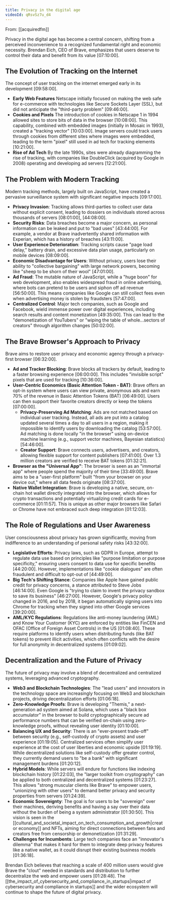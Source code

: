 ```yaml
---
title: Privacy in the digital age
videoId: qRsvSz7u_d4
---
```


From: [[acquiredfm]] <br/> 

Privacy in the digital age has become a central concern, shifting from a perceived inconvenience to a recognized fundamental right and economic necessity. Brendan Eich, CEO of Brave, emphasizes that users deserve to control their data and benefit from its value <a class="yt-timestamp" data-t="07:10:00">[07:10:00]</a>.

## The Evolution of Tracking on the Internet

The concept of user tracking on the internet emerged early in its development <a class="yt-timestamp" data-t="09:58:00">[09:58:00]</a>.
*   **Early Web Features** Netscape initially focused on making the web safe for e-commerce with technologies like Secure Sockets Layer (SSL), but did not anticipate the "third-party problem" <a class="yt-timestamp" data-t="09:46:00">[09:46:00]</a>.
*   **Cookies and Pixels** The introduction of cookies in Netscape 1 in 1994 allowed sites to store bits of data in the browser <a class="yt-timestamp" data-t="10:08:00">[10:08:00]</a>. This capability, combined with embedded images (initially in Mosaic in 1993), created a "tracking vector" <a class="yt-timestamp" data-t="10:03:00">[10:03:00]</a>. Image servers could track users through cookies from different sites where images were embedded, leading to the term "pixel" still used in ad tech for tracking elements <a class="yt-timestamp" data-t="10:21:00">[10:21:00]</a>.
*   **Rise of Ad Tech** By the late 1990s, sites were already diagramming the rise of tracking, with companies like DoubleClick (acquired by Google in 2008) operating and developing ad servers <a class="yt-timestamp" data-t="12:21:00">[12:21:00]</a>.

## The Problem with Modern Tracking

Modern tracking methods, largely built on JavaScript, have created a pervasive surveillance system with significant negative impacts <a class="yt-timestamp" data-t="09:17:00">[09:17:00]</a>.
*   **Privacy Invasion**: Tracking allows third-parties to collect user data without explicit consent, leading to dossiers on individuals stored across thousands of servers <a class="yt-timestamp" data-t="08:01:00">[08:01:00]</a>, <a class="yt-timestamp" data-t="44:08:00">[44:08:00]</a>.
*   **Security Risks**: Data breaches become a major concern, as personal information can be leaked and put to "bad uses" <a class="yt-timestamp" data-t="43:44:00">[43:44:00]</a>. For example, a vendor at Brave inadvertently shared information with Experian, which has a history of breaches <a class="yt-timestamp" data-t="43:11:00">[43:11:00]</a>.
*   **User Experience Deterioration**: Tracking scripts cause "page load delay," battery drain, and excessive data plan usage, particularly on mobile devices <a class="yt-timestamp" data-t="08:09:00">[08:09:00]</a>.
*   **Economic Disadvantage for Users**: Without privacy, users lose their ability to "collective bargaining" with large network powers, becoming like "sheep to be shorn of their wool" <a class="yt-timestamp" data-t="47:01:00">[47:01:00]</a>.
*   **Ad Fraud**: The mutable nature of JavaScript, while a "huge boon" for web development, also enables widespread fraud in online advertising, where bots can pretend to be users and siphon off ad revenue <a class="yt-timestamp" data-t="56:50:00">[56:50:00]</a>. This means companies like Google can still collect fees even when advertising money is stolen by fraudsters <a class="yt-timestamp" data-t="57:47:00">[57:47:00]</a>.
*   **Centralized Control**: Major tech companies, such as Google and Facebook, wield immense power over digital experiences, including search results and content monetization <a class="yt-timestamp" data-t="49:35:00">[49:35:00]</a>. This can lead to the "demonetization of YouTubers" or "wiping the table of whole...sectors of creators" through algorithm changes <a class="yt-timestamp" data-t="50:02:00">[50:02:00]</a>.

## The Brave Browser's Approach to Privacy

Brave aims to restore user privacy and economic agency through a privacy-first browser <a class="yt-timestamp" data-t="06:32:00">[06:32:00]</a>.
*   **Ad and Tracker Blocking**: Brave blocks all trackers by default, leading to a faster browsing experience <a class="yt-timestamp" data-t="06:00:00">[06:00:00]</a>. This includes "invisible script" pixels that are used for tracking <a class="yt-timestamp" data-t="10:36:00">[10:36:00]</a>.
*   **User-Centric Economics (Basic Attention Token - BAT)**: Brave offers an opt-in system where users can view private, anonymous ads and earn 70% of the revenue in Basic Attention Tokens (BAT) <a class="yt-timestamp" data-t="06:49:00">[06:49:00]</a>. Users can then support their favorite creators directly or keep the tokens <a class="yt-timestamp" data-t="07:00:00">[07:00:00]</a>.
    *   **Privacy-Preserving Ad Matching**: Ads are not matched based on individual user tracking. Instead, all ads are put into a catalog updated several times a day to all users in a region, making it impossible to identify users by downloading the catalog <a class="yt-timestamp" data-t="53:57:00">[53:57:00]</a>. Ad matching is done locally "in the browser" using on-device machine learning (e.g., support vector machines, Bayesian statistics) <a class="yt-timestamp" data-t="54:46:00">[54:46:00]</a>.
    *   **Creator Support**: Brave connects users, advertisers, and creators, allowing flexible support for content publishers <a class="yt-timestamp" data-t="07:41:00">[07:41:00]</a>. Over 1.3 million creators are verified to receive BAT tokens <a class="yt-timestamp" data-t="01:32:21">[01:32:21]</a>.
*   **Browser as the "Universal App"**: The browser is seen as an "immortal app" where people spend the majority of their time <a class="yt-timestamp" data-t="33:49:00">[33:49:00]</a>. Brave aims to be a "user-first platform" built "from your browser on your device out," where all data feeds originate <a class="yt-timestamp" data-t="08:37:00">[08:37:00]</a>.
*   **Native Wallet Integration**: Brave is developing a native, secure, on-chain hot wallet directly integrated into the browser, which allows for crypto transactions and potentially virtualizing credit cards for e-commerce <a class="yt-timestamp" data-t="01:11:57">[01:11:57]</a>. This is unique as other major browsers like Safari or Chrome have not embraced such deep integration <a class="yt-timestamp" data-t="01:12:03">[01:12:03]</a>.

## The Role of Regulations and User Awareness

User consciousness about privacy has grown significantly, moving from indifference to an understanding of personal safety risks <a class="yt-timestamp" data-t="43:32:00">[43:32:00]</a>.
*   **Legislative Efforts**: Privacy laws, such as GDPR in Europe, attempt to regulate data use based on principles like "purpose limitation or purpose specificity," ensuring users consent to data use for specific benefits <a class="yt-timestamp" data-t="44:20:00">[44:20:00]</a>. However, implementations like "cookie dialogues" are often fraudulent and difficult to opt-out of <a class="yt-timestamp" data-t="44:49:00">[44:49:00]</a>.
*   **Big Tech's Shifting Stance**: Companies like Apple have gained public credit for privacy concerns, a stance attributed to Steve Jobs <a class="yt-timestamp" data-t="46:14:00">[46:14:00]</a>. Even Google is "trying to claim to invent the privacy sandbox to save its business" <a class="yt-timestamp" data-t="46:27:00">[46:27:00]</a>. However, Google's privacy policy changed in 2016, and by 2018, it began automatically signing users into Chrome for tracking when they signed into other Google services <a class="yt-timestamp" data-t="39:20:00">[39:20:00]</a>.
*   **AML/KYC Regulations**: Regulations like anti-money laundering (AML) and Know Your Customer (KYC) are enforced by entities like FinCEN and OFAC (Office of Foreign Asset Controls) in the US <a class="yt-timestamp" data-t="01:08:40">[01:08:40]</a>. These require platforms to identify users when distributing funds (like BAT tokens) to prevent illicit activities, which often conflicts with the desire for full anonymity in decentralized systems <a class="yt-timestamp" data-t="01:09:02">[01:09:02]</a>.

## Decentralization and the Future of Privacy

The future of privacy may involve a blend of decentralized and centralized systems, leveraging advanced cryptography.
*   **Web3 and Blockchain Technologies**: The "lead users" and innovators in the technology space are increasingly focusing on Web3 and blockchain projects, driving decentralization efforts <a class="yt-timestamp" data-t="01:06:18">[01:06:18]</a>.
*   **Zero-Knowledge Proofs**: Brave is developing "Themis," a next-generation ad system aimed at Solana, which uses a "black box accumulator" in the browser to build cryptographically secure ad performance numbers that can be verified on-chain using zero-knowledge proofs, without revealing user identity <a class="yt-timestamp" data-t="01:10:00">[01:10:00]</a>.
*   **Balancing UX and Security**: There is an "ever-present trade-off" between security (e.g., self-custody of crypto assets) and user experience <a class="yt-timestamp" data-t="01:19:05">[01:19:05]</a>. Centralized services often simplify user experience at the cost of user liberties and economic upside <a class="yt-timestamp" data-t="01:19:19">[01:19:19]</a>. While decentralized solutions like self-custody offer greater control, they currently demand users to "be a bank" with significant management burdens <a class="yt-timestamp" data-t="01:20:12">[01:20:12]</a>.
*   **Hybrid Models**: While servers will endure for functions like indexing blockchain history <a class="yt-timestamp" data-t="01:22:03">[01:22:03]</a>, the "larger toolkit from cryptography" can be applied to both centralized and decentralized systems <a class="yt-timestamp" data-t="01:23:27">[01:23:27]</a>. This allows "strong muscular clients like Brave" to empower users, "unionizing with other users" to demand better privacy and security properties from servers <a class="yt-timestamp" data-t="01:24:39">[01:24:39]</a>.
*   **Economic Sovereignty**: The goal is for users to be "sovereign" over their machines, deriving benefits and having a say over their data without the burden of being a system administrator <a class="yt-timestamp" data-t="01:30:50">[01:30:50]</a>. This vision is seen in the [[cultural_and_societal_impact_on_tech_consumption_and_growth|creator economy]] and NFTs, aiming for direct connections between fans and creators free from censorship or demonetization <a class="yt-timestamp" data-t="01:31:29">[01:31:29]</a>.
*   **Challenges for Incumbents**: Large tech companies face an "innovator's dilemma" that makes it hard for them to integrate deep privacy features like a native wallet, as it could disrupt their existing business models <a class="yt-timestamp" data-t="01:36:18">[01:36:18]</a>.

Brendan Eich believes that reaching a scale of 400 million users would give Brave the "clout" needed in standards and distribution to further decentralize the web and empower users <a class="yt-timestamp" data-t="01:28:48">[01:28:48]</a>. The [[the_impact_of_cybersecurity_and_compliance_in_startups|impact of cybersecurity and compliance in startups]] and the wider ecosystem will continue to shape the future of digital privacy.
